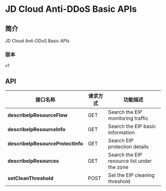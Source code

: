 # JD Cloud Anti-DDoS Basic APIs


## 简介
JD Cloud Anti-DDoS Basic APIs


### 版本
v1


## API
|接口名称|请求方式|功能描述|
|---|---|---|
|**describeIpResourceFlow**|GET|Search the EIP monitoring traffic|
|**describeIpResourceInfo**|GET|Search the EIP basic information|
|**describeIpResourceProtectInfo**|GET|Search EIP protection details|
|**describeIpResources**|GET|Search the EIP resource list under the zone|
|**setCleanThreshold**|POST|Set the EIP cleaning threshold|
